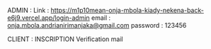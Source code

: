 ADMIN : 
Link : https://m1p10mean-onja-mbola-kiady-nekena-back-e6j9.vercel.app/login-admin
email : onja.mbola.andrianirimanjaka@gmail.com 
password : 123456

CLIENT : INSCRIPTION Verification mail
